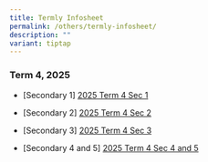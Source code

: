 ```yaml
---
title: Termly Infosheet
permalink: /others/termly-infosheet/
description: ""
variant: tiptap
---
```

<h3>Term 4, 2025</h3>
<ul>
<li>
<p>[Secondary 1] <a href="/files/Sec_1_Term_4_Letter_PG_updated.pdf" rel="noopener nofollow" target="_blank">2025 Term 4 Sec 1</a>
</p>
</li>
<li>
<p>[Secondary 2] <a href="/files/Sec_2_Term_4_Letter_PG_updated.pdf" rel="noopener nofollow" target="_blank">2025 Term 4 Sec 2</a>
</p>
</li>
<li>
<p>[Secondary 3] <a href="/files/Sec_3_Term_4_Letter_PG_updated.pdf" rel="noopener nofollow" target="_blank">2025 Term 4 Sec 3</a>
</p>
</li>
<li>
<p>[Secondary 4 and 5] <a href="/files/Sec_45_Term_4_Letter_PG.pdf" rel="noopener nofollow" target="_blank">2025 Term 4 Sec 4 and 5</a>
</p>
</li>
</ul>
<p></p>